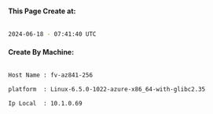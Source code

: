 
   
#### This Page Create at:

```bash

2024-06-18 - 07:41:40 UTC

```

#### Create By Machine:

```bash

Host Name : fv-az841-256

platform  : Linux-6.5.0-1022-azure-x86_64-with-glibc2.35

Ip Local  : 10.1.0.69

```

